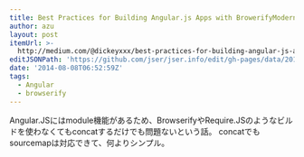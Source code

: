 ```yaml
---
title: Best Practices for Building Angular.js Apps with BrowerifyModern Web
author: azu
layout: post
itemUrl: >-
  http://medium.com/@dickeyxxx/best-practices-for-building-angular-js-apps-266c1a4a6917
editJSONPath: 'https://github.com/jser/jser.info/edit/gh-pages/data/2014/08/index.json'
date: '2014-08-08T06:52:59Z'
tags:
  - Angular
  - browserify
---
```

Angular.JSにはmodule機能があるため、BrowserifyやRequire.JSのようなビルドを使わなくてもconcatするだけでも問題ないという話。
concatでもsourcemapは対応できて、何よりシンプル。
